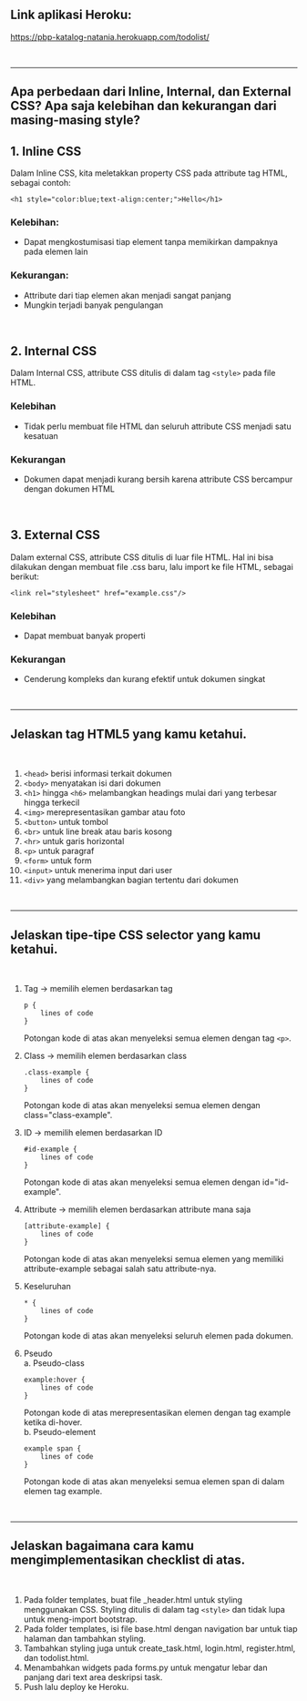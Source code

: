 
## Link aplikasi Heroku:
https://pbp-katalog-natania.herokuapp.com/todolist/

<br>
<hr>

## Apa perbedaan dari Inline, Internal, dan External CSS? Apa saja kelebihan dan kekurangan dari masing-masing style?

<h2>1. Inline CSS</h2>

Dalam Inline CSS, kita meletakkan property CSS pada attribute tag HTML, sebagai contoh:
```
<h1 style="color:blue;text-align:center;">Hello</h1>
```
<h3>Kelebihan: </h3>

- Dapat mengkostumisasi tiap element tanpa memikirkan dampaknya pada elemen lain

<h3>Kekurangan: </h3>

- Attribute dari tiap elemen akan menjadi sangat panjang
- Mungkin terjadi banyak pengulangan

<br>

<h2>2. Internal CSS</h2>

Dalam Internal CSS, attribute CSS ditulis di dalam tag `<style>` pada file HTML.

<h3>Kelebihan</h3>

- Tidak perlu membuat file HTML dan seluruh attribute CSS menjadi satu kesatuan

<h3>Kekurangan</h3>

- Dokumen dapat menjadi kurang bersih karena attribute CSS bercampur dengan dokumen HTML

<br>

<h2>3. External CSS</h2>

Dalam external CSS, attribute CSS ditulis di luar file HTML. Hal ini bisa dilakukan dengan membuat file .css baru, lalu import ke file HTML, sebagai berikut:
```
<link rel="stylesheet" href="example.css"/>
```

<h3>Kelebihan</h3>

- Dapat membuat banyak properti

<h3>Kekurangan</h3>

- Cenderung kompleks dan kurang efektif untuk dokumen singkat

<br>
<hr>

## Jelaskan tag HTML5 yang kamu ketahui.

<br>

1. `<head>` berisi informasi terkait dokumen
2. `<body>` menyatakan isi dari dokumen
3. `<h1>` hingga `<h6>` melambangkan headings mulai dari yang terbesar hingga terkecil
4. `<img>` merepresentasikan gambar atau foto
5. `<button>` untuk tombol
6. `<br>` untuk line break atau baris kosong
7. `<hr>` untuk garis horizontal
8. `<p>` untuk paragraf
9. `<form>` untuk form
10. `<input>` untuk menerima input dari user
11. `<div>` yang melambangkan bagian tertentu dari dokumen

<br>
<hr>

## Jelaskan tipe-tipe CSS selector yang kamu ketahui.

<br>

1. Tag -> memilih elemen berdasarkan tag
    ```
    p {
        lines of code
    }
    ```
    Potongan kode di atas akan menyeleksi semua elemen dengan tag `<p>`.

2. Class -> memilih elemen berdasarkan class
    ```
    .class-example {
        lines of code
    }

    ```
    Potongan kode di atas akan menyeleksi semua elemen dengan class="class-example".

3. ID -> memilih elemen berdasarkan ID
    ```
    #id-example {
        lines of code
    }
    ```
    Potongan kode di atas akan menyeleksi semua elemen dengan id="id-example".

4. Attribute -> memilih elemen berdasarkan attribute mana saja
    ```
    [attribute-example] {
        lines of code
    }
    ```
    Potongan kode di atas akan menyeleksi semua elemen yang memiliki attribute-example sebagai salah satu attribute-nya.

5. Keseluruhan
    ```
    * {
        lines of code
    }
    ```
    Potongan kode di atas akan menyeleksi seluruh elemen pada dokumen.

6. Pseudo<br>
    a. Pseudo-class
    ```
    example:hover {
        lines of code
    }
    ```
    Potongan kode di atas merepresentasikan elemen dengan tag example ketika di-hover.<br>
    b. Pseudo-element
    ```
    example span {
        lines of code
    }
    ```
    Potongan kode di atas akan menyeleksi semua elemen span di dalam elemen tag example.

<br>
<hr>

## Jelaskan bagaimana cara kamu mengimplementasikan checklist di atas.

<br>

1. Pada folder templates, buat file _header.html untuk styling menggunakan CSS. Styling ditulis di dalam tag `<style>` dan tidak lupa untuk meng-import bootstrap.
2. Pada folder templates, isi file base.html dengan navigation bar untuk tiap halaman dan tambahkan styling.
3. Tambahkan styling juga untuk create_task.html, login.html, register.html, dan todolist.html.
4. Menambahkan widgets pada forms.py untuk mengatur lebar dan panjang dari text area deskripsi task.
5. Push lalu deploy ke Heroku.

<br>